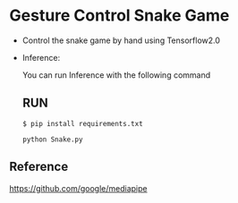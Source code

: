 # Gesture Control Snake Game

  - Control the snake game by hand using Tensorflow2.0

  - Inference:

       You can run  Inference with the following command

      ## RUN


      ```
      $ pip install requirements.txt
      
      python Snake.py
      ```
      
  ## Reference
      
   https://github.com/google/mediapipe
